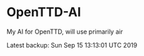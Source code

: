 # OpenTTD-AI
My AI for OpenTTD, will use primarily air

Latest backup: Sun Sep 15 13:13:01 UTC 2019
